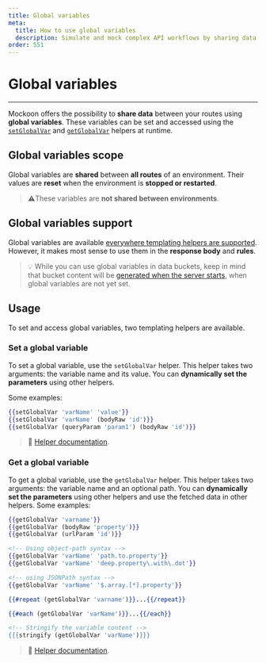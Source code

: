 ```yaml
---
title: Global variables
meta:
  title: How to use global variables
  description: Simulate and mock complex API workflows by sharing data between your mock server routes using global variables
order: 551
---
```


# Global variables

---

Mockoon offers the possibility to **share data** between your routes using **global variables**. These variables can be set and accessed using the [`setGlobalVar`](docs:templating/mockoon-variables-helpers#setglobalvar) and [`getGlobalVar`](docs:templating/mockoon-variables-helpers#getglobalvar) helpers at runtime.

## Global variables scope

Global variables are **shared** between **all routes** of an environment. Their values are **reset** when the environment is **stopped or restarted**.

> ⚠️These variables are **not shared between environments**.

## Global variables support

Global variables are available [everywhere templating helpers are supported](docs:templating/overview). However, it makes most sense to use them in the **response body** and **rules**.

> 💡 While you can use global variables in data buckets, keep in mind that bucket content will be [generated when the server starts](docs:data-buckets/overview#data-buckets-generation), when global variables are not yet set.

## Usage

To set and access global variables, two templating helpers are available.

### Set a global variable

To set a global variable, use the `setGlobalVar` helper. This helper takes two arguments: the variable name and its value. You can **dynamically set the parameters** using other helpers.

Some examples:

```handlebars
{{setGlobalVar 'varName' 'value'}}
{{setGlobalVar 'varName' (bodyRaw 'id')}}
{{setGlobalVar (queryParam 'param1') (bodyRaw 'id')}}
```

> 📘 [Helper documentation](docs:templating/mockoon-variables-helpers#setglobalvar).

### Get a global variable

To get a global variable, use the `getGlobalVar` helper. This helper takes two arguments: the variable name and an optional path. You can **dynamically set the parameters** using other helpers and use the fetched data in other helpers.
Some examples:

```handlebars
{{getGlobalVar 'varname'}}
{{getGlobalVar (bodyRaw 'property')}}
{{getGlobalVar (urlParam 'id')}}

<!-- Using object-path syntax -->
{{getGlobalVar 'varName' 'path.to.property'}}
{{getGlobalVar 'varName' 'deep.property\.with\.dot'}}

<!-- using JSONPath syntax -->
{{getGlobalVar 'varName' '$.array.[*].property'}}

{{#repeat (getGlobalVar 'varname')}}...{{/repeat}}

{{#each (getGlobalVar 'varName')}}...{{/each}}

<!-- Stringify the variable content -->
{{{stringify (getGlobalVar 'varName')}}}
```

> 📘 [Helper documentation](docs:templating/mockoon-variables-helpers#getglobalvar).
